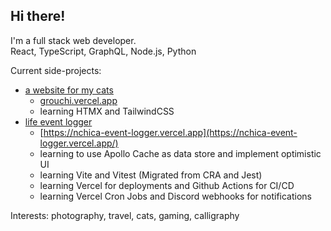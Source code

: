 ## Hi there!

I'm a full stack web developer.  
React, TypeScript, GraphQL, Node.js, Python

Current side-projects:
- [a website for my cats](https://github.com/nathanchica/grouchi)
  - [grouchi.vercel.app](https://grouchi.vercel.app)
  - learning HTMX and TailwindCSS
- [life event logger](https://github.com/nathanchica/life_event_logger_monorepo)
  - [https://nchica-event-logger.vercel.app](https://nchica-event-logger.vercel.app/)
  - learning to use Apollo Cache as data store and implement optimistic UI
  - learning Vite and Vitest (Migrated from CRA and Jest)
  - learning Vercel for deployments and Github Actions for CI/CD
  - learning Vercel Cron Jobs and Discord webhooks for notifications

Interests: photography, travel, cats, gaming, calligraphy
